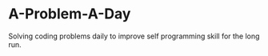 # A-Problem-A-Day
Solving coding problems daily to improve self programming skill for the long run. 
